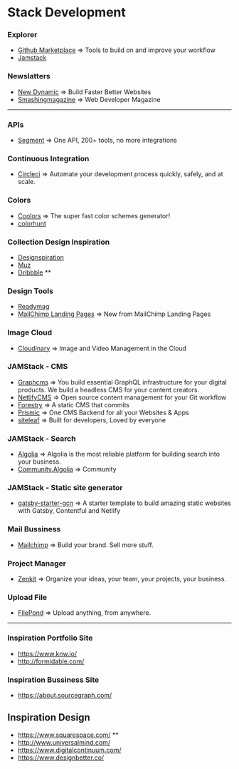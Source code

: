 # Stack Development

### Explorer

- [Github Marketplace](https://github.com/marketplace) => Tools to build on and improve your workflow
- [Jamstack](https://www.netlify.com/tags/jamstack/)

### Newslatters

- [New Dynamic](https://www.thenewdynamic.org/) => Build Faster Better Websites
- [Smashingmagazine](https://www.smashingmagazine.com/) => Web Developer Magazine

---

### APIs

- [Segment](https://segment.com/) => One API, 200+ tools, no more integrations

### Continuous Integration

- [Circleci](https://circleci.com/) => Automate your development process quickly, safely, and at scale.

### Colors

- [Coolors](https://coolors.co/) => The super fast color schemes generator!
- [colorhunt](http://colorhunt.co/)

### Collection Design Inspiration

- [Designspiration](https://www.designspiration.net/)
- [Muz](https://muz.li/)
- [Dribbble](https://dribbble.com/) **

### Design Tools

- [Readymag](https://readymag.com/)
- [MailChimp Landing Pages](https://mailchimp.com/features/landing-pages/) => New from MailChimp Landing Pages

### Image Cloud

- [Cloudinary](https://cloudinary.com/) => Image and Video Management in the Cloud

### JAMStack - CMS

- [Graphcms](https://graphcms.com/) => You build essential GraphQL infrastructure for your digital products. We build a headless CMS for your content creators.
- [NetlifyCMS](https://www.netlifycms.org/) => Open source content management for your Git workflow
- [Forestry](https://forestry.io/ ) => A static CMS that commits
- [Prismic](https://prismic.io/) => One CMS Backend for all your Websites & Apps
- [siteleaf](https://www.siteleaf.com/) => Built for developers, Loved by everyone

### JAMStack - Search

- [Algolia](https://www.algolia.com/) => Algolia is the most reliable platform for building search into your business.
- [Community.Algolia](https://community.algolia.com/) => Community

### JAMStack - Static site generator

- [gatsby-starter-gcn](https://github.com/ryanwiemer/gatsby-starter-gcn) => A starter template to build amazing static websites with Gatsby, Contentful and Netlify 

### Mail Bussiness

- [Mailchimp](https://mailchimp.com/) => Build your brand. Sell more stuff.

### Project Manager

- [Zenkit](https://zenkit.com/) => Organize your ideas, your team, your projects, your business.

### Upload File

- [FilePond](https://pqina.nl/filepond/) => Upload anything, from anywhere.

---

### Inspiration Portfolio Site

- https://www.knw.io/ 
- http://formidable.com/

### Inspiration Bussiness Site

- https://about.sourcegraph.com/

## Inspiration Design

- https://www.squarespace.com/ **
- http://www.universalmind.com/
- https://www.digitalcontinuum.com/
- https://www.designbetter.co/


